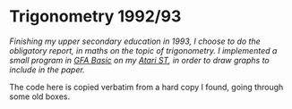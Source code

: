 Trigonometry 1992/93
====================

_Finishing my upper secondary education in 1993, I choose to do the obligatory
 report, in maths on the topic of trigonometry. I implemented a small program
 in [GFA Basic] on my [Atari ST], in order to draw graphs to include in the
 paper._

The code here is copied verbatim from a hard copy I found, going through some
old boxes.

  [GFA Basic]: https://en.wikipedia.org/wiki/GFA_BASIC
  [Atari ST]: https://en.wikipedia.org/wiki/Atari_ST
